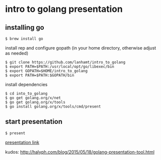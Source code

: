 # intro to golang presentation

## installing go
```
$ brew install go
```
install rep and configure gopath (in your home directory, otherwise adjust as needed)
```
$ git clone https://github.com/lanhamt/intro_to_golang
$ export PATH=$PATH:/usr/local/opt/go/libexec/bin
$ export GOPATH=$HOME/intro_to_golang
$ export PATH=$PATH:$GOPATH/bin
```
install dependencies
```
$ cd into_to_golang
$ go get golang.org/x/net
$ go get golang.org/x/tools
$ go install golang.org/x/tools/cmd/present
```

## start presentation
```
$ present
```
[presentation link](http://localhost:3999])

kudos: http://halyph.com/blog/2015/05/18/golang-presentation-tool.html
